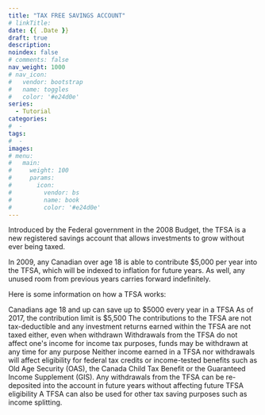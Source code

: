 ```yaml
---
title: "TAX FREE SAVINGS ACCOUNT"
# linkTitle:
date: {{ .Date }}
draft: true
description: 
noindex: false
# comments: false
nav_weight: 1000
# nav_icon:
#   vendor: bootstrap
#   name: toggles
#   color: '#e24d0e'
series:
  - Tutorial
categories:
#  - 
tags:
#  - 
images:
# menu:
#   main:
#     weight: 100
#     params:
#       icon:
#         vendor: bs
#         name: book
#         color: '#e24d0e'
---
```


Introduced by the Federal government in the 2008 Budget, the TFSA is a new registered savings account that allows investments to grow without ever being taxed.
<!--more-->

In 2009, any Canadian over age 18 is able to contribute $5,000 per year into the TFSA, which will be indexed to inflation for future years. As well, any unused room from previous years carries forward indefinitely.

Here is some information on how a TFSA works:

Canadians age 18 and up can save up to $5000 every year in a TFSA
As of 2017, the contribution limit is $5,500
The contributions to the TFSA are not tax-deductible and any investment returns earned within the TFSA are not taxed either, even when withdrawn
Withdrawals from the TFSA do not affect one's income for income tax purposes, funds may be withdrawn at any time for any purpose
Neither income earned in a TFSA nor withdrawals will affect eligibility for federal tax credits or income-tested benefits such as Old Age Security (OAS), the Canada Child Tax Benefit or the Guaranteed Income Supplement (GIS).
Any withdrawals from the TFSA can be re-deposited into the account in future years without affecting future TFSA eligibility
A TFSA can also be used for other tax saving purposes such as income splitting.
